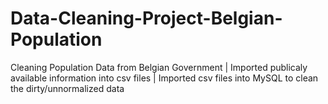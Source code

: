# Data-Cleaning-Project-Belgian-Population
Cleaning Population Data  from Belgian Government
| Imported publicaly available information into csv files
| Imported csv files into MySQL to clean the dirty/unnormalized data
